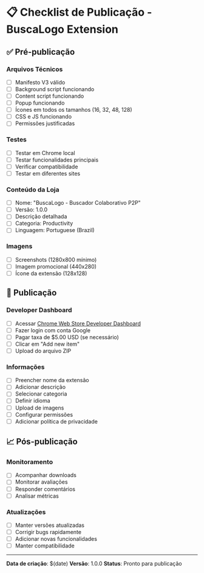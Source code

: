# 📋 Checklist de Publicação - BuscaLogo Extension

## ✅ Pré-publicação

### Arquivos Técnicos
- [ ] Manifesto V3 válido
- [ ] Background script funcionando
- [ ] Content script funcionando
- [ ] Popup funcionando
- [ ] Ícones em todos os tamanhos (16, 32, 48, 128)
- [ ] CSS e JS funcionando
- [ ] Permissões justificadas

### Testes
- [ ] Testar em Chrome local
- [ ] Testar funcionalidades principais
- [ ] Verificar compatibilidade
- [ ] Testar em diferentes sites

### Conteúdo da Loja
- [ ] Nome: "BuscaLogo - Buscador Colaborativo P2P"
- [ ] Versão: 1.0.0
- [ ] Descrição detalhada
- [ ] Categoria: Productivity
- [ ] Linguagem: Portuguese (Brazil)

### Imagens
- [ ] Screenshots (1280x800 mínimo)
- [ ] Imagem promocional (440x280)
- [ ] Ícone da extensão (128x128)

## 🚀 Publicação

### Developer Dashboard
- [ ] Acessar [Chrome Web Store Developer Dashboard](https://chrome.google.com/webstore/devconsole/)
- [ ] Fazer login com conta Google
- [ ] Pagar taxa de $5.00 USD (se necessário)
- [ ] Clicar em "Add new item"
- [ ] Upload do arquivo ZIP

### Informações
- [ ] Preencher nome da extensão
- [ ] Adicionar descrição
- [ ] Selecionar categoria
- [ ] Definir idioma
- [ ] Upload de imagens
- [ ] Configurar permissões
- [ ] Adicionar política de privacidade

## 📈 Pós-publicação

### Monitoramento
- [ ] Acompanhar downloads
- [ ] Monitorar avaliações
- [ ] Responder comentários
- [ ] Analisar métricas

### Atualizações
- [ ] Manter versões atualizadas
- [ ] Corrigir bugs rapidamente
- [ ] Adicionar novas funcionalidades
- [ ] Manter compatibilidade

---

**Data de criação**: $(date)
**Versão**: 1.0.0
**Status**: Pronto para publicação
